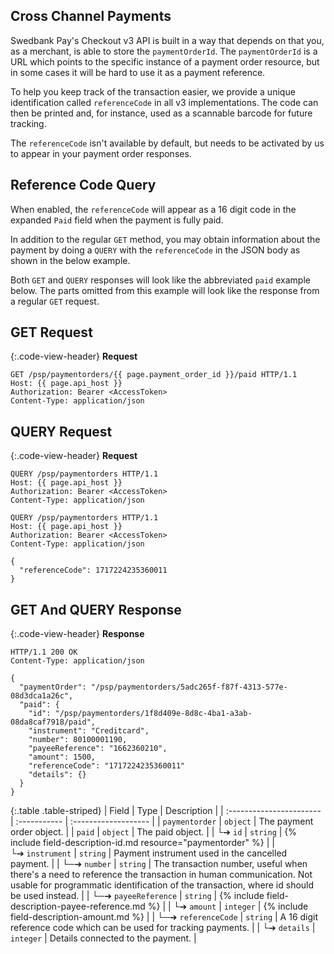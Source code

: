 ## Cross Channel Payments

Swedbank Pay's Checkout v3 API is built in a way that depends on that you, as a
merchant, is able to store the `paymentOrderId`. The `paymentOrderId` is a URL
which points to the specific instance of a payment order resource, but in some
cases it will be hard to use it as a payment reference.

To help you keep track of the transaction easier, we provide a unique
identification called `referenceCode` in all v3 implementations. The code can
then be printed and, for instance, used as a scannable barcode for future
tracking.

The `referenceCode` isn't available by default, but needs to be activated by us
to appear in your payment order responses.

## Reference Code Query

When enabled, the `referenceCode` will appear as a 16 digit code in the expanded
`Paid` field when the payment is fully paid.

In addition to the regular `GET` method, you may obtain information about the payment by
doing a `QUERY` with the `referenceCode` in the JSON body as shown in the below
example.

Both `GET` and `QUERY` responses will look like the abbreviated `paid`
example below. The parts omitted from this example will look like the response
from a regular `GET` request.

## GET Request

{:.code-view-header}
**Request**

```http
GET /psp/paymentorders/{{ page.payment_order_id }}/paid HTTP/1.1
Host: {{ page.api_host }}
Authorization: Bearer <AccessToken>
Content-Type: application/json
```

## QUERY Request

{:.code-view-header}
**Request**

```http
QUERY /psp/paymentorders HTTP/1.1
Host: {{ page.api_host }}
Authorization: Bearer <AccessToken>
Content-Type: application/json

QUERY /psp/paymentorders HTTP/1.1
Host: {{ page.api_host }}
Authorization: Bearer <AccessToken>
Content-Type: application/json

{
  "referenceCode": 1717224235360011
}

```

## GET And QUERY Response

{:.code-view-header}
**Response**

```http
HTTP/1.1 200 OK
Content-Type: application/json

{
  "paymentOrder": "/psp/paymentorders/5adc265f-f87f-4313-577e-08d3dca1a26c",
  "paid": {
    "id": "/psp/paymentorders/1f8d409e-8d8c-4ba1-a3ab-08da8caf7918/paid",
    "instrument": "Creditcard",
    "number": 80100001190,
    "payeeReference": "1662360210",
    "amount": 1500,
    "referenceCode": "1717224235360011"
    "details": {}
  }
}
```

{:.table .table-striped}
| Field                    | Type         | Description                                                                                                                                                                                                               |
| :----------------------- | :----------- | :------------------- |
| `paymentorder`           | `object`     | The payment order object.                      |
| `paid`                | `object`     | The paid object.                     |
| └➔&nbsp;`id`             | `string`     | {% include field-description-id.md resource="paymentorder" %}  |
| └➔&nbsp;`instrument`             | `string`     | Payment instrument used in the cancelled payment. |
| └─➔&nbsp;`number`         | `string`  | The transaction number, useful when there's a need to reference the transaction in human communication. Not usable for programmatic identification of the transaction, where id should be used instead. |
| └─➔&nbsp;`payeeReference`          | `string` | {% include field-description-payee-reference.md %} |
| └➔&nbsp;`amount`                   | `integer`    | {% include field-description-amount.md %}                                            |
| └─➔&nbsp;`referenceCode`          | `string` | A 16 digit reference code which can be used for tracking payments.  |
| └➔&nbsp;`details`                   | `integer`    | Details connected to the payment. |
